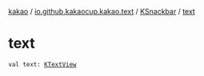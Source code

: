 [kakao](../../index.md) / [io.github.kakaocup.kakao.text](../index.md) / [KSnackbar](index.md) / [text](./text.md)

# text

`val text: `[`KTextView`](../-k-text-view/index.md)